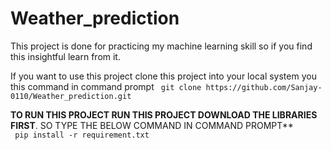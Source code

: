 # Weather_prediction
This project is done for practicing my machine learning skill so if you find this insightful learn from it.

If you want to use this project clone this project into your local system you this command in command prompt
` git clone https://github.com/Sanjay-0110/Weather_prediction.git`

**TO RUN THIS PROJECT RUN THIS PROJECT DOWNLOAD THE LIBRARIES FIRST**. SO TYPE THE BELOW COMMAND IN COMMAND PROMPT**  
` pip install -r requirement.txt`

